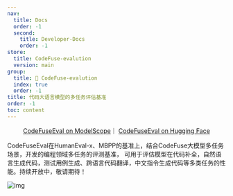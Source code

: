 ```yaml
---
nav:
  title: Docs
  order: -1
  second:
    title: Developer-Docs
    order: -1
store:
  title: CodeFuse-evalution
  version: main
group:
  title: 🌱 CodeFuse-evalution
  index: true
  order: -1
title: 代码大语言模型的多任务评估基准
order: -1
toc: content
---
```


<div align="center">
  <p>
    <a href="https://modelscope.cn/datasets/codefuse-ai/CodeFuseEval/summary" target="_blank">CodeFuseEval on ModelScope</a>｜
    <a href="https://huggingface.co/datasets/codefuse-ai/CodeFuseEval" target="_blank">CodeFuseEval on Hugging Face</a>
  </p>
</div>

CodeFuseEval在HumanEval-x、MBPP的基准上，结合CodeFuse大模型多任务场景，开发的编程领域多任务的评测基准， 可用于评估模型在代码补全，自然语言生成代码，测试用例生成、跨语言代码翻译，中文指令生成代码等多类任务的性能。持续开放中，敬请期待！

![img](https://mdn.alipayobjects.com/huamei_bvbxju/afts/img/A*7CZtSpgj3K4AAAAAAAAAAAAADlHYAQ/original)
